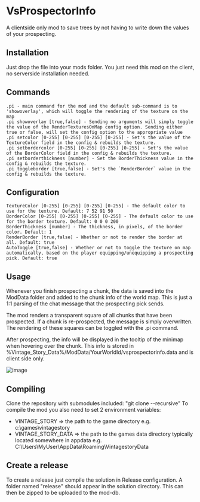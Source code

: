 # VsProspectorInfo
A clientside only mod to save trees by not having to write down the values of your prospecting.
## Installation
Just drop the file into your mods folder. You just need this mod on the client, no serverside installation needed.


## Commands

    .pi - main command for the mod and the default sub-command is to 'showoverlay', which will toggle the rendering of the texture on the map
    .pi showoverlay [true,false] - Sending no arguments will simply toggle the value of the RenderTexturesOnMap config option. Sending either true or false, will set the config option to the appropriate value
    .pi setcolor [0-255] [0-255] [0-255] [0-255] - Set's the value of the TextureColor field in the config & rebuilds the texture.
    .pi setbordercolor [0-255] [0-255] [0-255] [0-255] - Set's the value of the BorderColor field in the config & rebuilds the texture.
    .pi setborderthickness [number] - Set the BorderThickness value in the config & rebuilds the texture.
    .pi toggleborder [true,false] - Set's the `RenderBorder` value in the config & rebuilds the texture.

## Configuration

    TextureColor [0-255] [0-255] [0-255] [0-255] - The default color to use for the texture. Default: 7 52 91 50
    BorderColor [0-255] [0-255] [0-255] [0-255] - The default color to use for the border texture. Default: 0 0 0 200
    BorderThickness [number] - The thickness, in pixels, of the border color. Default: 1
    RenderBorder [true,false] - Whether or not to render the border at all. Default: true
    AutoToggle [true,false] - Whether or not to toggle the texture on map automatically, based on the player equipping/unequipping a prospecting pick. Default: true

## Usage

Whenever you finish prospecting a chunk, the data is saved into the ModData folder and added to the chunk info of the world map. This is just a 1:1 parsing of the chat message that the prospecting pick sends. 

The mod renders a transparent square of all chunks that have been prospected. If a chunk is re-prospected, the message is simply overwritten. The rendering of these squares can be toggled with the .pi command.

After prospecting, the info will be displayed in the tooltip of the minimap when hovering over the chunk. This info is stored in %Vintage_Story_Data%/ModData/YourWorldId/vsprospectorinfo.data and is client side only.

![image](https://user-images.githubusercontent.com/5238284/79952656-09e3f680-847b-11ea-96c9-b4cb9b47355f.png)


## Compiling
Clone the repository with submodules included: "git clone --recursive"
To compile the mod you also need to set 2 environment variables:
- VINTAGE_STORY => the path to the game directory e.g. c:\games\vintagestory
- VINTAGE_STORY_DATA => the path to the games data directory typically located somewhere in appdata e.g. C:\Users\MyUser\AppData\Roaming\VintagestoryData

## Create a release
To create a release just compile the solution in Release configuration. A folder named "release" should appear in the solution directory.
This can then be zipped to be uploaded to the mod-db.
